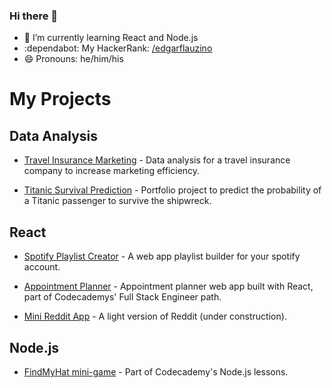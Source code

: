 ### Hi there 👋

- 🌱 I’m currently learning React and Node.js
- :dependabot: My HackerRank: [/edgarflauzino](https://www.hackerrank.com/edgarflauzino)
- 😄 Pronouns: he/him/his

<!--
**edgarflauzino/edgarflauzino** is a ✨ _special_ ✨ repository because its `README.md` (this file) appears on your GitHub profile.

Here are some ideas to get you started:

- 🔭 I’m currently working on ...
- 🌱 I’m currently learning ...
- 👯 I’m looking to collaborate on ...
- 🤔 I’m looking for help with ...
- 💬 Ask me about ...
- 📫 How to reach me: ...
- 😄 Pronouns: ...
- ⚡ Fun fact: ...
-->

# My Projects

## Data Analysis

* [Travel Insurance Marketing](https://github.com/edgarflauzino/travel_insurance_analysis) - Data analysis for a travel insurance company to increase marketing efficiency.

* [Titanic Survival Prediction](URL) - Portfolio project to predict the probability of a Titanic passenger to survive the shipwreck.

## React

* [Spotify Playlist Creator](https://github.com/edgarflauzino/spotify-playlist-creator) - A web app playlist builder for your spotify account.

* [Appointment Planner](https://github.com/edgarflauzino/appointment-planner) - Appointment planner web app built with React, part of Codecademys' Full Stack Engineer path.

* [Mini Reddit App](https://github.com/edgarflauzino/reddit-app) - A light version of Reddit (under construction).

## Node.js

* [FindMyHat mini-game](https://github.com/edgarflauzino/find-my-hat-game) - Part of Codecademy's Node.js lessons.
